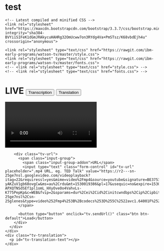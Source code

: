 # test
<!doctype html>
<html>
  <head>
    <meta charset="utf-8">
    <title>Watson TV</title>
    <meta name="description" content="">
    <meta name="viewport" content="width=device-width">

    <!-- Latest compiled and minified CSS -->
    <link rel="stylesheet" href="https://maxcdn.bootstrapcdn.com/bootstrap/3.3.7/css/bootstrap.min.css" integrity="sha384-BVYiiSIFeK1dGmJRAkycuHAHRg32OmUcww7on3RYdg4Va+PmSTsz/K68vbdEjh4u" crossorigin="anonymous">

    <link rel="stylesheet" type="text/css" href="https://rawgit.com/ibm-early-programs/watson-tv/master/style.css">
    <link rel="stylesheet" type="text/css" href="https://rawgit.com/ibm-early-programs/watson-tv/master/fonts.css">
    <!-- <link rel="stylesheet" type="text/css" href="style.css"> -->
    <!-- <link rel="stylesheet" type="text/css" href="fonts.css"> -->
  </head>

  <body>
    <div class="tv-header">
      <div class="tv-container">
        <h1>
          LIVE
          <button class="btn tv-transcription-btn" onclick="tv.select('transcribe')">Transcription</button>
          <button class="btn tv-translation-btn tv-disabled-btn" onclick="tv.select('translate')">Translation</button>
        </h1>
        <i class="fa fa-dot-circle-o fa-2x" aria-hidden="true"></i>
      </div>
    </div>
    <div class="tv-tv">
      <div class="tv-container">
        <video id="tv-video" type="video/mp4">
          Your browser doesn't support HTML5 video tag.
        </video>

        <div class="tv-url">
          <span class="input-group">
            <span class="input-group-addon">URL</span>
            <input type="text" class="form-control" id="tv-url" placeholder=".mp4 URL, eg. TED Talk" value="https://r2---sn-25ge7nsl.googlevideo.com/videoplayback?itag=22&requiressl=yes&mime=video%2Fmp4&source=youtube&signature=BE37539F5E08A16029A7C52AABECBE3E97A945D3.D836254AE84E52979DE90474FCAD1C4A6E86257B&ei=nj4yW-yAKZuV1gb68ovgCw&ms=au%2Crdu&mt=1530019386&pl=17&usequic=no&expire=1530041086&ratebypass=yes&id=o-APXQTNSdSEf1pl1omL_HXyOveOo4VahvLs-K775PepKp&c=WEB&fvip=2&sparams=dur%2Cei%2Cid%2Cinitcwndbps%2Cip%2Cipbits%2Citag%2Clmt%2Cmime%2Cmm%2Cmn%2Cms%2Cmv%2Cpl%2Cratebypass%2Crequiressl%2Csource%2Cusequic%2Cexpire&ip=163.172.13.245&fexp=23709359&mm=31%2C29&dur=331.929&mv=m&lmt=1529892959370650&key=yt6&initcwndbps=321250&ipbits=0&mn=sn-25ge7nsl%2Csn-25glenes&type=video%252Fmp4%253B%2Bcodecs%253D%255C%2522avc1.64001F%252C%2Bmp4a.40.2%255C%2522&quality=hd720&title=American%2BMedia%252C%2BSoviet%2BTactics">
          </span>

          <button type="button" onclick="tv.sendUrl()" class="btn btn-default">Load</button>
        </div>
      </div>
    </div>
    <div class="tv-translation">
      <p id="tv-translation-text"></p>
    </div>
  </body>

  <script src="https://use.fontawesome.com/bc434e1504.js"></script>
  <script src="https://code.jquery.com/jquery-3.1.0.min.js" integrity="sha256-cCueBR6CsyA4/9szpPfrX3s49M9vUU5BgtiJj06wt/s=" crossorigin="anonymous"></script>

  <!-- Latest compiled and minified JavaScript -->
  <script src="https://maxcdn.bootstrapcdn.com/bootstrap/3.3.7/js/bootstrap.min.js" integrity="sha384-Tc5IQib027qvyjSMfHjOMaLkfuWVxZxUPnCJA7l2mCWNIpG9mGCD8wGNIcPD7Txa" crossorigin="anonymous"></script>
  <!-- <script src="scripts.js"></script> -->
  <script src="https://rawgit.com/ibm-early-programs/watson-tv/master/scripts.js"></script>
</html>
